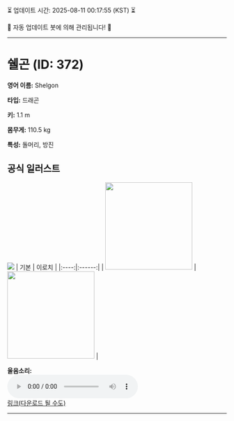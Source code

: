 
⏳ 업데이트 시간: 2025-08-11 00:17:55 (KST) ⏳

🤖 자동 업데이트 봇에 의해 관리됩니다! 🤖

---

# 쉘곤 (ID: 372)
**영어 이름:** Shelgon

**타입:** 드래곤

**키:** 1.1 m

**몸무게:** 110.5 kg

**특성:** 돌머리, 방진

## 공식 일러스트
![](https://raw.githubusercontent.com/PokeAPI/sprites/master/sprites/pokemon/other/official-artwork/372.png)
| 기본 | 이로치 |
|:----:|:------:|
| <img src="http://play.pokemonshowdown.com/sprites/ani/shelgon.gif" width="200"> | <img src="http://play.pokemonshowdown.com/sprites/ani-shiny/shelgon.gif" width="200"> |

**울음소리:**<br><audio controls src="https://raw.githubusercontent.com/PokeAPI/cries/main/cries/pokemon/latest/372.ogg"></audio><br> [링크(다운로드 될 수도)](https://raw.githubusercontent.com/PokeAPI/cries/main/cries/pokemon/latest/372.ogg)


---
